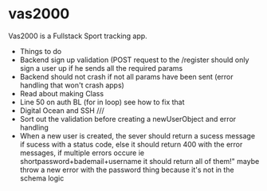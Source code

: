 # vas2000

Vas2000 is a Fullstack Sport tracking app.

* Things to do
* Backend sign up validation (POST request to the /register should only sign a user up if he sends all the required params
* Backend should not crash if not all params have been sent (error handling that won't crash apps)
* Read about making Class
* Line 50 on auth BL (for in loop) see how to fix that
* Digital Ocean and SSH
///
* Sort out the validation before creating a newUserObject and error handling 
* When a new user is created, the sever should return a sucess message if sucess with a status code,
else it should return 400 with the error messages, if multiple errors occure ie shortpassword+bademail+username it should return all of them!"
maybe throw a new error with the password thing because it's not in the schema logic 
